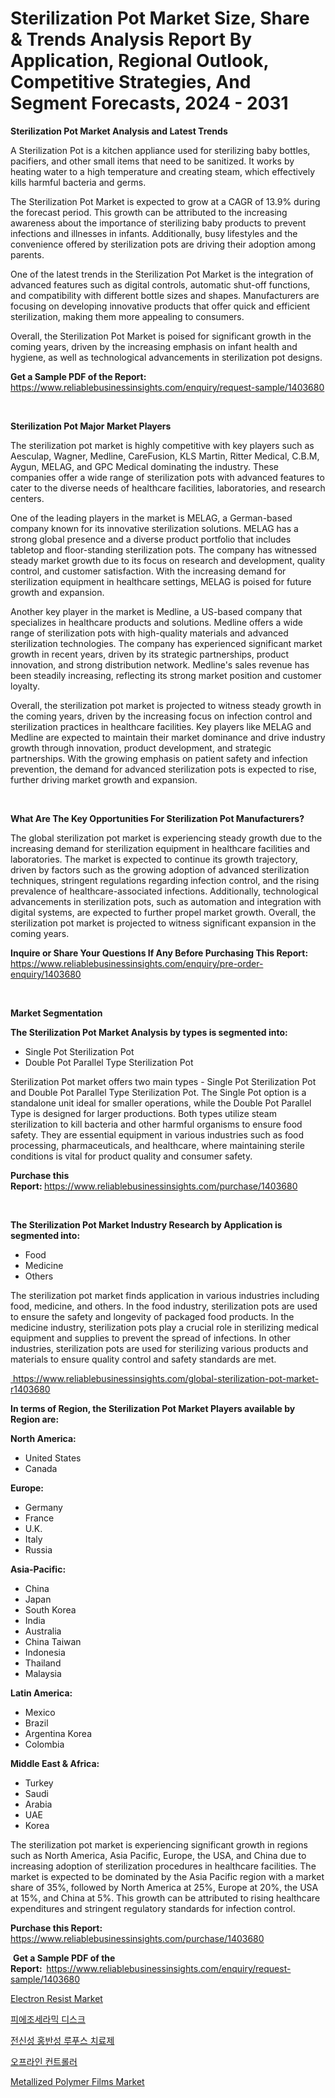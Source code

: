 <p><h1>Sterilization Pot Market Size, Share & Trends Analysis Report By Application, Regional Outlook, Competitive Strategies, And Segment Forecasts, 2024 - 2031</h1></p><p><strong>Sterilization Pot Market Analysis and Latest Trends</strong></p>
<p><p>A Sterilization Pot is a kitchen appliance used for sterilizing baby bottles, pacifiers, and other small items that need to be sanitized. It works by heating water to a high temperature and creating steam, which effectively kills harmful bacteria and germs.</p><p>The Sterilization Pot Market is expected to grow at a CAGR of 13.9% during the forecast period. This growth can be attributed to the increasing awareness about the importance of sterilizing baby products to prevent infections and illnesses in infants. Additionally, busy lifestyles and the convenience offered by sterilization pots are driving their adoption among parents.</p><p>One of the latest trends in the Sterilization Pot Market is the integration of advanced features such as digital controls, automatic shut-off functions, and compatibility with different bottle sizes and shapes. Manufacturers are focusing on developing innovative products that offer quick and efficient sterilization, making them more appealing to consumers.</p><p>Overall, the Sterilization Pot Market is poised for significant growth in the coming years, driven by the increasing emphasis on infant health and hygiene, as well as technological advancements in sterilization pot designs.</p></p>
<p><strong>Get a Sample PDF of the Report:&nbsp;</strong> <a href="https://www.reliablebusinessinsights.com/enquiry/request-sample/1403680">https://www.reliablebusinessinsights.com/enquiry/request-sample/1403680</a></p>
<p>&nbsp;</p>
<p><strong>Sterilization Pot Major Market Players</strong></p>
<p><p>The sterilization pot market is highly competitive with key players such as Aesculap, Wagner, Medline, CareFusion, KLS Martin, Ritter Medical, C.B.M, Aygun, MELAG, and GPC Medical dominating the industry. These companies offer a wide range of sterilization pots with advanced features to cater to the diverse needs of healthcare facilities, laboratories, and research centers.</p><p>One of the leading players in the market is MELAG, a German-based company known for its innovative sterilization solutions. MELAG has a strong global presence and a diverse product portfolio that includes tabletop and floor-standing sterilization pots. The company has witnessed steady market growth due to its focus on research and development, quality control, and customer satisfaction. With the increasing demand for sterilization equipment in healthcare settings, MELAG is poised for future growth and expansion.</p><p>Another key player in the market is Medline, a US-based company that specializes in healthcare products and solutions. Medline offers a wide range of sterilization pots with high-quality materials and advanced sterilization technologies. The company has experienced significant market growth in recent years, driven by its strategic partnerships, product innovation, and strong distribution network. Medline's sales revenue has been steadily increasing, reflecting its strong market position and customer loyalty.</p><p>Overall, the sterilization pot market is projected to witness steady growth in the coming years, driven by the increasing focus on infection control and sterilization practices in healthcare facilities. Key players like MELAG and Medline are expected to maintain their market dominance and drive industry growth through innovation, product development, and strategic partnerships. With the growing emphasis on patient safety and infection prevention, the demand for advanced sterilization pots is expected to rise, further driving market growth and expansion.</p></p>
<p>&nbsp;</p>
<p><strong>What Are The Key Opportunities For Sterilization Pot Manufacturers?</strong></p>
<p><p>The global sterilization pot market is experiencing steady growth due to the increasing demand for sterilization equipment in healthcare facilities and laboratories. The market is expected to continue its growth trajectory, driven by factors such as the growing adoption of advanced sterilization techniques, stringent regulations regarding infection control, and the rising prevalence of healthcare-associated infections. Additionally, technological advancements in sterilization pots, such as automation and integration with digital systems, are expected to further propel market growth. Overall, the sterilization pot market is projected to witness significant expansion in the coming years.</p></p>
<p><strong>Inquire or Share Your Questions If Any Before Purchasing This Report:</strong> <a href="https://www.reliablebusinessinsights.com/enquiry/pre-order-enquiry/1403680">https://www.reliablebusinessinsights.com/enquiry/pre-order-enquiry/1403680</a></p>
<p>&nbsp;</p>
<p><strong>Market Segmentation</strong></p>
<p><strong>The Sterilization Pot Market Analysis by types is segmented into:</strong></p>
<p><ul><li>Single Pot Sterilization Pot</li><li>Double Pot Parallel Type Sterilization Pot</li></ul></p>
<p><p>Sterilization Pot market offers two main types - Single Pot Sterilization Pot and Double Pot Parallel Type Sterilization Pot. The Single Pot option is a standalone unit ideal for smaller operations, while the Double Pot Parallel Type is designed for larger productions. Both types utilize steam sterilization to kill bacteria and other harmful organisms to ensure food safety. They are essential equipment in various industries such as food processing, pharmaceuticals, and healthcare, where maintaining sterile conditions is vital for product quality and consumer safety.</p></p>
<p><strong>Purchase this Report:&nbsp;</strong><a href="https://www.reliablebusinessinsights.com/purchase/1403680">https://www.reliablebusinessinsights.com/purchase/1403680</a></p>
<p>&nbsp;</p>
<p><strong>The Sterilization Pot Market Industry Research by Application is segmented into:</strong></p>
<p><ul><li>Food</li><li>Medicine</li><li>Others</li></ul></p>
<p><p>The sterilization pot market finds application in various industries including food, medicine, and others. In the food industry, sterilization pots are used to ensure the safety and longevity of packaged food products. In the medicine industry, sterilization pots play a crucial role in sterilizing medical equipment and supplies to prevent the spread of infections. In other industries, sterilization pots are used for sterilizing various products and materials to ensure quality control and safety standards are met.</p></p>
<p><a href="https://www.reliablebusinessinsights.com/global-sterilization-pot-market-r1403680">&nbsp;https://www.reliablebusinessinsights.com/global-sterilization-pot-market-r1403680</a></p>
<p><strong>In terms of Region, the Sterilization Pot Market Players available by Region are:</strong></p>
<p>
    <p> <strong> North America: </strong>
        <ul>
            <li>United States</li>
            <li>Canada</li>
        </ul>
        </p> 
    <p> <strong> Europe: </strong>
        <ul>
            <li>Germany</li>
            <li>France</li>
            <li>U.K.</li>
            <li>Italy</li>
            <li>Russia</li>
        </ul>
        </p> 
    <p> <strong> Asia-Pacific: </strong>
        <ul>
            <li>China</li>
            <li>Japan</li>
            <li>South Korea</li>
            <li>India</li>
            <li>Australia</li>
            <li>China Taiwan</li>
            <li>Indonesia</li>
            <li>Thailand</li>
            <li>Malaysia</li>
        </ul>
        </p> 
    <p> <strong> Latin America: </strong>
        <ul>
            <li>Mexico</li>
            <li>Brazil</li>
            <li>Argentina Korea</li>
            <li>Colombia</li>
        </ul>
        </p> 
    <p> <strong> Middle East & Africa: </strong>
        <ul>
            <li>Turkey</li>
            <li>Saudi</li>
            <li>Arabia</li>
            <li>UAE</li>
            <li>Korea</li>
        </ul>
    </p>
    </p>
<p><p>The sterilization pot market is experiencing significant growth in regions such as North America, Asia Pacific, Europe, the USA, and China due to increasing adoption of sterilization procedures in healthcare facilities. The market is expected to be dominated by the Asia Pacific region with a market share of 35%, followed by North America at 25%, Europe at 20%, the USA at 15%, and China at 5%. This growth can be attributed to rising healthcare expenditures and stringent regulatory standards for infection control.</p></p>
<p><strong>Purchase this Report: </strong><a href="https://www.reliablebusinessinsights.com/purchase/1403680">https://www.reliablebusinessinsights.com/purchase/1403680</a></p>
<p>&nbsp;<strong>Get a Sample PDF of the Report:&nbsp;&nbsp;</strong><a href="https://www.reliablebusinessinsights.com/enquiry/request-sample/1403680">https://www.reliablebusinessinsights.com/enquiry/request-sample/1403680</a></p>
<p><strong></strong></p>
<p><p><a href="https://github.com/irjbaube82/Market-Research-Report-List-1/blob/main/electron-resist-market.md">Electron Resist Market</a></p><p><a href="https://github.com/mdmazharulnwr786/Market-Research-Report-List-1/blob/main/1967176124506.md">피에조세라믹 디스크</a></p><p><a href="https://medium.com/@moulafa/%EC%B2%B4%EA%B3%84%EC%A0%81-%EB%A3%A8%ED%91%B8%EC%8A%A4-%EB%B0%9C%EC%A0%81-%ED%99%8D%EB%B0%98%EB%B3%91-%EC%95%BD%EC%97%85%EA%B3%84%EC%97%90-%EB%8C%80%ED%95%9C-%ED%86%B5%EC%B0%B0-%EC%8B%9C%EC%9E%A5-%EC%9E%AC%EB%AC%B4-%ED%98%84%ED%99%A9-%EC%8B%9C%EC%9E%A5-%EA%B7%9C%EB%AA%A8-%EB%B0%8F-2031%EB%85%84%EA%B9%8C%EC%A7%80%EC%9D%98-%EC%88%98%EC%9D%B5-%EB%B6%84%EC%84%9D-de011da4c984">전신성 홍반성 루푸스 치료제</a></p><p><a href="https://github.com/berlianaparadilla48/Market-Research-Report-List-1/blob/main/3563240124505.md">오프라인 컨트롤러</a></p><p><a href="https://github.com/abdillahsp58/Market-Research-Report-List-1/blob/main/metallized-polymer-films-market.md">Metallized Polymer Films Market</a></p></p>